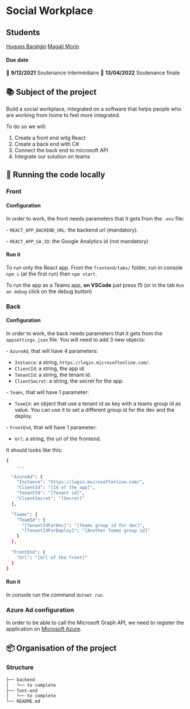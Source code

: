 # Social Workplace

## Students

[Hugues Baratgin](https://github.com/Xseuguh)
[Magali Morin](https://github.com/magalimorin18)

#### Due date

:calendar: **9/12/2021** Soutenance intermédiaire
:calendar: **13/04/2022** Soutenance finale

## :books: Subject of the project

Build a social workplace, integrated on a software that helps people who are working from home to feel more integrated.

To do so we will:

1. Create a front end witg React
2. Create a back end with C#
3. Connect the back end to microsoft API
4. Integrate our solution on teams

## :runner: Running the code locally

### Front

#### Configuration

In order to work, the front needs parameters that it gets from the `.env` file:

_-_ `REACT_APP_BACKEND_URL`: the backend url (mandatory).

_-_ `REACT_APP_GA_ID`: the Google Analytics id (not mandatory)

#### Run it

To run only the React app. From the `frontend/tabs/` folder, run in console `npm i` (at the first run) then `npm start`.

To run the app as a Teams app, **on VSCode** just press f5 (or in the tab `Run an debug` click on the debug button)

### Back

#### Configuration

In order to work, the back needs parameters that it gets from the `appsettings.json` file. You will need to add 3 new objects:

_-_ `AzureAd`, that will have 4 parameters:

- `Instance`: a string, `https://login.microsoftonline.com/`.
- `ClientId`: a string, the app id.
- `TenantId`: a string, the tenant id.
- `ClientSecret`: a string, the secret for the app.

_-_ `Teams`, that will have 1 parameter:

- `TeamId`: an object that use a tenant id as key with a teams group id as value. You can use it to set a different group id for the dev and the deploy.

_-_ `FrontEnd`, that will have 1 parameter:

- `Url`: a string, the url of the frontend.

It should looks like this:

```bash
{
    ...

  "AzureAd": {
    "Instance": "https://login.microsoftonline.com/",
    "ClientId": "[Id of the app]",
    "TenantId": "[Tenant id]",
    "ClientSecret": "[Secret]"
  },

  "Teams": {
    "TeamId": {
      "[TenantIdForDev]": "[Teams group id for dec]",
      "[TenantIdForDeploy]": "[Another Teams group id]"
    }
  },

  "FrontEnd": {
    "Url": "[Url of the front]"
  }
}
```

#### Run it

In console run the command `dotnet run`.

### Azure Ad configuration

In order to be able to call the Microsoft Graph API, we need to register the application on [Microsoft Azure](https://portal.azure.com).

## :package: Organisation of the project

### Structure

```bash
├── backend
│   └── to complete
├── font-end
│   └── to complete
└── README.md

```
